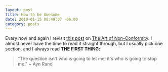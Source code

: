 ```yaml
--- 
layout: post
title: How to be Awesome
date: 2010-01-15 08:49:07 -06:00
category: posts
---
```

Every now and again I revisit [this post][1] on [The Art of Non-Conformity][2].  I almost never have the time to read it straight through, but I usually pick one section, and I always read __THE FIRST THING__:  

> "The question isn't who is going to let me; it's who is going to stop me." ~ Ayn Rand

[1]: http://chrisguillebeau.com/3x5/how-to-be-awesome/
[2]: http://chrisguillebeau.com/3x5/ 
